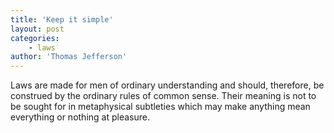 ```yaml
---
title: 'Keep it simple'
layout: post
categories:
    - laws
author: 'Thomas Jefferson'
---
```


Laws are made for men of ordinary understanding and should, therefore, be construed by the ordinary rules of common sense. Their meaning is not to be sought for in metaphysical subtleties which may make anything mean everything or nothing at pleasure.